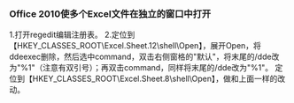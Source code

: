 
### Office 2010使多个Excel文件在独立的窗口中打开
1.打开regedit编辑注册表。
2.定位到【HKEY_CLASSES_ROOT\Excel.Sheet.12\shell\Open】，展开Open，将ddeexec删除，然后选中command，双击右侧窗格的"默认"，将末尾的/dde改为"%1"（注意有双引号）；再双击command，同样将末尾的/dde改为"%1"。  定位到【HKEY_CLASSES_ROOT\Excel.Sheet.8\shell\Open】，做和上面一样的改动。